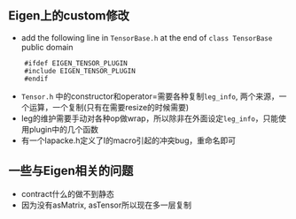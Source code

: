 ## Eigen上的custom修改
- add the following line in `TensorBase.h` at the end of `class TensorBase` public domain
```
    #ifdef EIGEN_TENSOR_PLUGIN
    #include EIGEN_TENSOR_PLUGIN
    #endif
``` 
- `Tensor.h` 中的constructor和operator=需要各种复制`leg_info`, 两个来源，一个运算，一个复制(只有在需要resize的时候需要)
- leg的维护需要手动对各种op做wrap，所以除非在外面设定`leg_info`，只能使用plugin中的几个函数
- 有一个lapacke.h定义了I的macro引起的冲突bug，重命名即可

## 一些与Eigen相关的问题
- contract什么的做不到静态
- 因为没有asMatrix, asTensor所以现在多一层复制